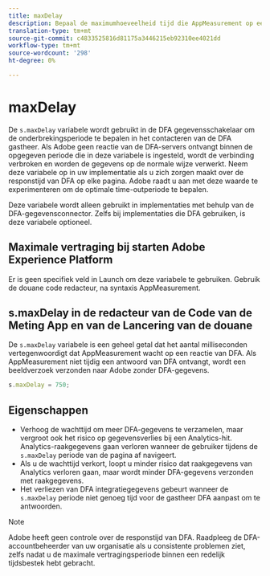 ```yaml
---
title: maxDelay
description: Bepaal de maximumhoeveelheid tijd die AppMeasurement op een reactie van DFA wacht alvorens een beeldverzoek te verzenden.
translation-type: tm+mt
source-git-commit: c4833525816d81175a3446215eb92310ee4021dd
workflow-type: tm+mt
source-wordcount: '298'
ht-degree: 0%

---
```



# maxDelay

De `s.maxDelay` variabele wordt gebruikt in de DFA gegevensschakelaar om de onderbrekingsperiode te bepalen in het contacteren van de DFA gastheer. Als Adobe geen reactie van de DFA-servers ontvangt binnen de opgegeven periode die in deze variabele is ingesteld, wordt de verbinding verbroken en worden de gegevens op de normale wijze verwerkt. Neem deze variabele op in uw implementatie als u zich zorgen maakt over de responstijd van DFA op elke pagina. Adobe raadt u aan met deze waarde te experimenteren om de optimale time-outperiode te bepalen.

Deze variabele wordt alleen gebruikt in implementaties met behulp van de DFA-gegevensconnector. Zelfs bij implementaties die DFA gebruiken, is deze variabele optioneel.

## Maximale vertraging bij starten Adobe Experience Platform

Er is geen specifiek veld in Launch om deze variabele te gebruiken. Gebruik de douane code redacteur, na syntaxis AppMeasurement.

## s.maxDelay in de redacteur van de Code van de Meting App en van de Lancering van de douane

De `s.maxDelay` variabele is een geheel getal dat het aantal milliseconden vertegenwoordigt dat AppMeasurement wacht op een reactie van DFA. Als AppMeasurement niet tijdig een antwoord van DFA ontvangt, wordt een beeldverzoek verzonden naar Adobe zonder DFA-gegevens.

```js
s.maxDelay = 750;
```

## Eigenschappen

* Verhoog de wachttijd om meer DFA-gegevens te verzamelen, maar vergroot ook het risico op gegevensverlies bij een Analytics-hit. Analytics-raakgegevens gaan verloren wanneer de gebruiker tijdens de `s.maxDelay` periode van de pagina af navigeert.
* Als u de wachttijd verkort, loopt u minder risico dat raakgegevens van Analytics verloren gaan, maar wordt minder DFA-gegevens verzonden met raakgegevens.
* Het verliezen van DFA integratiegegevens gebeurt wanneer de `s.maxDelay` periode niet genoeg tijd voor de gastheer DFA aanpast om te antwoorden.

>[!NOTE]
>
>Adobe heeft geen controle over de responstijd van DFA. Raadpleeg de DFA-accountbeheerder van uw organisatie als u consistente problemen ziet, zelfs nadat u de maximale vertragingsperiode binnen een redelijk tijdsbestek hebt gebracht.
